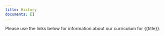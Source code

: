 ```yaml
---
title: History
documents: []
---
```


Please use the links below for information about our curriculum for {{title}}.
